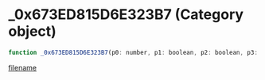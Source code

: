 # _0x673ED815D6E323B7 (Category object)

```js
function _0x673ED815D6E323B7(p0: number, p1: boolean, p2: boolean, p3: boolean, p4: number): boolean
```

[filename](_0x673ED815D6E323B7_m.md ':include')